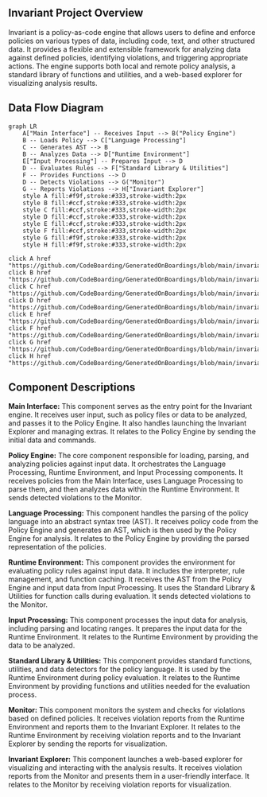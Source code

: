 ## Invariant Project Overview

Invariant is a policy-as-code engine that allows users to define and enforce policies on various types of data, including code, text, and other structured data. It provides a flexible and extensible framework for analyzing data against defined policies, identifying violations, and triggering appropriate actions. The engine supports both local and remote policy analysis, a standard library of functions and utilities, and a web-based explorer for visualizing analysis results.

## Data Flow Diagram

```mermaid
graph LR
    A["Main Interface"] -- Receives Input --> B("Policy Engine")
    B -- Loads Policy --> C["Language Processing"]
    C -- Generates AST --> B
    B -- Analyzes Data --> D["Runtime Environment"]
    E["Input Processing"] -- Prepares Input --> D
    D -- Evaluates Rules --> F["Standard Library & Utilities"]
    F -- Provides Functions --> D
    D -- Detects Violations --> G("Monitor")
    G -- Reports Violations --> H["Invariant Explorer"]
    style A fill:#f9f,stroke:#333,stroke-width:2px
    style B fill:#ccf,stroke:#333,stroke-width:2px
    style C fill:#ccf,stroke:#333,stroke-width:2px
    style D fill:#ccf,stroke:#333,stroke-width:2px
    style E fill:#ccf,stroke:#333,stroke-width:2px
    style F fill:#ccf,stroke:#333,stroke-width:2px
    style G fill:#f9f,stroke:#333,stroke-width:2px
    style H fill:#f9f,stroke:#333,stroke-width:2px

click A href "https://github.com/CodeBoarding/GeneratedOnBoardings/blob/main/invariant//Main%20Interface.md"
click B href "https://github.com/CodeBoarding/GeneratedOnBoardings/blob/main/invariant//Policy%20Engine.md"
click C href "https://github.com/CodeBoarding/GeneratedOnBoardings/blob/main/invariant//Language%20Processing.md"
click D href "https://github.com/CodeBoarding/GeneratedOnBoardings/blob/main/invariant//Runtime%20Environment.md"
click E href "https://github.com/CodeBoarding/GeneratedOnBoardings/blob/main/invariant//Input%20Processing.md"
click F href "https://github.com/CodeBoarding/GeneratedOnBoardings/blob/main/invariant//Standard%20Library%20&%20Utilities.md"
click G href "https://github.com/CodeBoarding/GeneratedOnBoardings/blob/main/invariant//Monitor.md"
click H href "https://github.com/CodeBoarding/GeneratedOnBoardings/blob/main/invariant//Invariant%20Explorer.md"
```

## Component Descriptions

**Main Interface:** This component serves as the entry point for the Invariant engine. It receives user input, such as policy files or data to be analyzed, and passes it to the Policy Engine. It also handles launching the Invariant Explorer and managing extras. It relates to the Policy Engine by sending the initial data and commands.

**Policy Engine:** The core component responsible for loading, parsing, and analyzing policies against input data. It orchestrates the Language Processing, Runtime Environment, and Input Processing components. It receives policies from the Main Interface, uses Language Processing to parse them, and then analyzes data within the Runtime Environment. It sends detected violations to the Monitor.

**Language Processing:** This component handles the parsing of the policy language into an abstract syntax tree (AST). It receives policy code from the Policy Engine and generates an AST, which is then used by the Policy Engine for analysis. It relates to the Policy Engine by providing the parsed representation of the policies.

**Runtime Environment:** This component provides the environment for evaluating policy rules against input data. It includes the interpreter, rule management, and function caching. It receives the AST from the Policy Engine and input data from Input Processing. It uses the Standard Library & Utilities for function calls during evaluation. It sends detected violations to the Monitor.

**Input Processing:** This component processes the input data for analysis, including parsing and locating ranges. It prepares the input data for the Runtime Environment. It relates to the Runtime Environment by providing the data to be analyzed.

**Standard Library & Utilities:** This component provides standard functions, utilities, and data detectors for the policy language. It is used by the Runtime Environment during policy evaluation. It relates to the Runtime Environment by providing functions and utilities needed for the evaluation process.

**Monitor:** This component monitors the system and checks for violations based on defined policies. It receives violation reports from the Runtime Environment and reports them to the Invariant Explorer. It relates to the Runtime Environment by receiving violation reports and to the Invariant Explorer by sending the reports for visualization.

**Invariant Explorer:** This component launches a web-based explorer for visualizing and interacting with the analysis results. It receives violation reports from the Monitor and presents them in a user-friendly interface. It relates to the Monitor by receiving violation reports for visualization.
